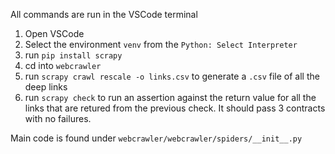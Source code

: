 All commands are run in the VSCode terminal

1. Open VSCode
2. Select the environment `venv` from the `Python: Select Interpreter`
3. run `pip install scrapy`
4. cd into `webcrawler`
5. run `scrapy crawl rescale -o links.csv` to generate a `.csv` file of all the deep links
6. run `scrapy check` to run an assertion against the return value for all the links that are retured from the previous check. It should pass 3 contracts with no failures.

Main code is found under `webcrawler/webcrawler/spiders/__init__.py`